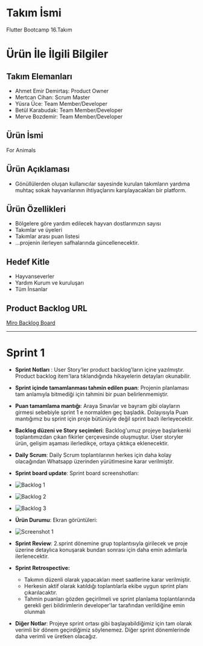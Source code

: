 # **Takım İsmi**
Flutter Bootcamp 16.Takım
# Ürün İle İlgili Bilgiler

## Takım Elemanları

- Ahmet Emir Demirtaş: Product Owner
- Mertcan Cihan: Scrum Master
- Yüsra Üce: Team Member/Developer
- Betül Karabudak: Team Member/Developer
- Merve Bozdemir: Team Member/Developer

## Ürün İsmi
For Animals

## Ürün Açıklaması
 - Gönüllülerden oluşan kullanıcılar sayesinde kurulan takımların yardıma muhtaç sokak hayvanlarının ihtiyaçlarını karşılayacakları bir platform.

## Ürün Özellikleri

- Bölgelere göre yardım edilecek hayvan dostlarımızın sayısı
- Takımlar ve üyeleri
- Takımlar arası puan listesi
- ...projenin ilerleyen safhalarında güncellenecektir.

## Hedef Kitle

- Hayvanseverler
- Yardım Kurum ve kuruluşarı
- Tüm İnsanlar 

## Product Backlog URL

[Miro Backlog Board](https://miro.com/app/board/uXjVO4Uc7FE=/)

---

# Sprint 1

- **Sprint Notları** : User Story'ler product backlog'ların içine yazılmıştır. Product backlog item'lara tıklandığında hikayelerin detayları okunabilir.
- **Sprint içinde tamamlanması tahmin edilen puan**: Projenin planlaması tam anlamıyla bitmediği için tahmini bir puan belirlenmemiştir.
- **Puan tamamlama mantığı**: Araya Sınavlar ve bayram gibi olayların girmesi sebebiyle sprint 1 e normalden geç başladık. Dolayısıyla Puan mantığımız bu sprint için proje bütünüyle değil sprint bazlı ilerleyecektir.
- **Backlog düzeni ve Story seçimleri**: Backlog'umuz projeye başlarkenki toplantımızdan çıkan fikirler çerçevesinde oluşmuştur. User storyler ürün, gelişim aşaması ilerledikçe, ortaya çıktıkça eklenecektir.
- **Daily Scrum**: Daily Scrum toplantılarının herkes için daha kolay olacağından Whatsapp üzerinden yürütlmesine karar verilmiştir.
-  **Sprint board update**: Sprint board screenshotları: 
-  ![Backlog 1](https://github.com/Akademi-16-Grup/Read-Me/blob/main/ProjectManagement/Sprint1Documents/backlog1.png)
-  ![Backlog 2](https://github.com/Akademi-16-Grup/Read-Me/blob/main/ProjectManagement/Sprint1Documents/backlog2.png)
-  ![Backlog 3](https://github.com/Akademi-16-Grup/Read-Me/blob/main/ProjectManagement/Sprint1Documents/backlog3.png)
-  **Ürün Durumu**: Ekran görüntüleri:
-  ![Screenshot 1](https://github.com/Akademi-16-Grup/Read-Me/blob/main/ProjectManagement/Sprint1Documents/productss.jpeg)
- **Sprint Review**: 2.sprint dönemine grup toplantısıyla girilecek ve proje üzerine detaylıca konuşarak bundan sonrası için daha emin adımlarla ilerlenecektir.
- **Sprint Retrospective:**
  - Takımın düzenli olarak yapacakları meet saatlerine karar verilmiştir.
  - Herkesin aktif olarak katıldığı toplantılarla ekibe uygun sprint planı çıkarılacaktır.
  - Tahmin puanları gözden geçirilmeli ve sprint planlama toplantılarında gerekli geri bildirimlerin developer'lar tarafından verildiğine emin olunmalı 
 
- **Diğer Notlar**: Projeye sprint ortası gibi başlayabildiğimiz için tam olarak verimli bir dönem geçirdiğimiz söylenemez. Diğer sprint dönemlerinde daha verimli ve üretken olacağız. 
